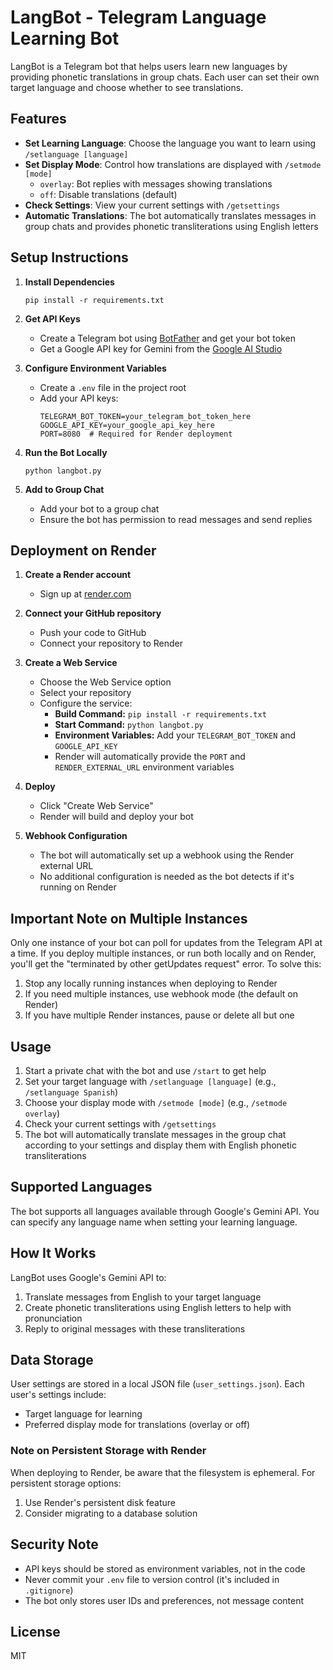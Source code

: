 # LangBot - Telegram Language Learning Bot

LangBot is a Telegram bot that helps users learn new languages by providing phonetic translations in group chats. Each user can set their own target language and choose whether to see translations.

## Features

- **Set Learning Language**: Choose the language you want to learn using `/setlanguage [language]`
- **Set Display Mode**: Control how translations are displayed with `/setmode [mode]`
  - `overlay`: Bot replies with messages showing translations
  - `off`: Disable translations (default)
- **Check Settings**: View your current settings with `/getsettings`
- **Automatic Translations**: The bot automatically translates messages in group chats and provides phonetic transliterations using English letters

## Setup Instructions

1. **Install Dependencies**
   ```
   pip install -r requirements.txt
   ```

2. **Get API Keys**
   - Create a Telegram bot using [BotFather](https://t.me/botfather) and get your bot token
   - Get a Google API key for Gemini from the [Google AI Studio](https://ai.google.dev/)

3. **Configure Environment Variables**
   - Create a `.env` file in the project root
   - Add your API keys:
     ```
     TELEGRAM_BOT_TOKEN=your_telegram_bot_token_here
     GOOGLE_API_KEY=your_google_api_key_here
     PORT=8080  # Required for Render deployment
     ```

4. **Run the Bot Locally**
   ```
   python langbot.py
   ```

5. **Add to Group Chat**
   - Add your bot to a group chat
   - Ensure the bot has permission to read messages and send replies

## Deployment on Render

1. **Create a Render account**
   - Sign up at [render.com](https://render.com)

2. **Connect your GitHub repository**
   - Push your code to GitHub
   - Connect your repository to Render

3. **Create a Web Service**
   - Choose the Web Service option
   - Select your repository
   - Configure the service:
     - **Build Command:** `pip install -r requirements.txt`
     - **Start Command:** `python langbot.py`
     - **Environment Variables:** Add your `TELEGRAM_BOT_TOKEN` and `GOOGLE_API_KEY`
     - Render will automatically provide the `PORT` and `RENDER_EXTERNAL_URL` environment variables

4. **Deploy**
   - Click "Create Web Service"
   - Render will build and deploy your bot

5. **Webhook Configuration**
   - The bot will automatically set up a webhook using the Render external URL
   - No additional configuration is needed as the bot detects if it's running on Render

## Important Note on Multiple Instances

Only one instance of your bot can poll for updates from the Telegram API at a time. If you deploy multiple instances, or run both locally and on Render, you'll get the "terminated by other getUpdates request" error. To solve this:

1. Stop any locally running instances when deploying to Render
2. If you need multiple instances, use webhook mode (the default on Render)
3. If you have multiple Render instances, pause or delete all but one

## Usage

1. Start a private chat with the bot and use `/start` to get help
2. Set your target language with `/setlanguage [language]` (e.g., `/setlanguage Spanish`)
3. Choose your display mode with `/setmode [mode]` (e.g., `/setmode overlay`)
4. Check your current settings with `/getsettings`
5. The bot will automatically translate messages in the group chat according to your settings and display them with English phonetic transliterations

## Supported Languages

The bot supports all languages available through Google's Gemini API. You can specify any language name when setting your learning language.

## How It Works

LangBot uses Google's Gemini API to:
1. Translate messages from English to your target language
2. Create phonetic transliterations using English letters to help with pronunciation
3. Reply to original messages with these transliterations

## Data Storage

User settings are stored in a local JSON file (`user_settings.json`). Each user's settings include:
- Target language for learning
- Preferred display mode for translations (overlay or off)

### Note on Persistent Storage with Render
When deploying to Render, be aware that the filesystem is ephemeral. For persistent storage options:
1. Use Render's persistent disk feature
2. Consider migrating to a database solution

## Security Note

- API keys should be stored as environment variables, not in the code
- Never commit your `.env` file to version control (it's included in `.gitignore`)
- The bot only stores user IDs and preferences, not message content

## License

MIT 
